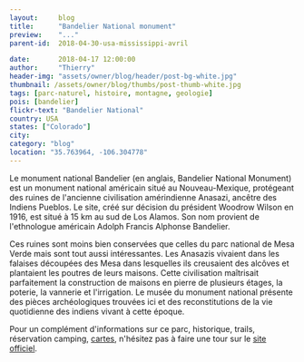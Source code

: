 ```yaml
---
layout:     blog
title:      "Bandelier National monument"
preview:    "..."
parent-id:  2018-04-30-usa-mississippi-avril

date:       2018-04-17 12:00:00
author:     "Thierry"
header-img: "assets/owner/blog/header/post-bg-white.jpg"
thumbnail: /assets/owner/blog/thumbs/post-thumb-white.jpg
tags: [parc-naturel, histoire, montagne, geologie]
pois: [bandelier]
flickr-text: "Bandelier National"
country: USA 
states: ["Colorado"]
city: 
category: "blog"
location: "35.763964, -106.304778"
---
```


Le monument national Bandelier (en anglais, Bandelier National Monument) est un monument national américain situé au Nouveau-Mexique, protégeant des ruines de l'ancienne civilisation amérindienne Anasazi, ancêtre des Indiens Pueblos. Le site, créé sur décision du président Woodrow Wilson en 1916, est situé à 15 km au sud de Los Alamos. Son nom provient de l'ethnologue américain Adolph Francis Alphonse Bandelier.

Ces ruines sont moins bien conservées que celles du parc national de Mesa Verde mais sont tout aussi intéressantes. Les Anasazis vivaient dans les falaises découpées des Mesa dans lesquelles ils creusaient des alcôves et plantaient les poutres de leurs maisons. Cette civilisation maîtrisait parfaitement la construction de maisons en pierre de plusieurs étages, la poterie, la vannerie et l'irrigation. Le musée du monument national présente des pièces archéologiques trouvées ici et des reconstitutions de la vie quotidienne des indiens vivant à cette époque.

Pour un complément d'informations sur ce parc, historique, trails, réservation camping, [cartes](https://www.nps.gov/band/planyourvisit/maps.htm), n'hésitez pas à faire une tour sur le [site officiel](http://www.www.nps.gov/band/index.htm).  